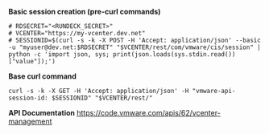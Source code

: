 **Basic session creation (pre-curl commands)**
```
# RDSECRET="<RUNDECK_SECRET>"
# VCENTER="https://my-vcenter.dev.net"
# SESSIONID=$(curl -s -k -X POST -H 'Accept: application/json' --basic -u "myuser@dev.net:$RDSECRET" "$VCENTER/rest/com/vmware/cis/session" | python -c 'import json, sys; print(json.loads(sys.stdin.read())["value"]);')
```

**Base curl command**
```
curl -s -k -X GET -H 'Accept: application/json' -H "vmware-api-session-id: $SESSIONID" "$VCENTER/rest/"
```

**API Documentation**
https://code.vmware.com/apis/62/vcenter-management
